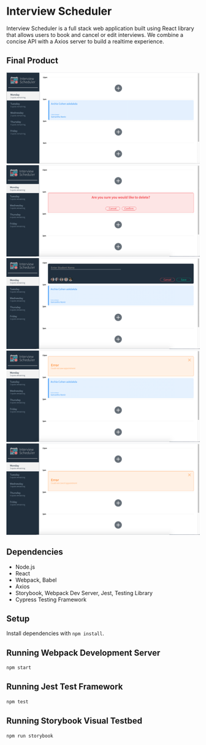 # Interview Scheduler

Interview Scheduler is a full stack web application built using React library that allows users to book and cancel or edit interviews. We combine a concise API with a Axios server to build a realtime experience.

## Final Product

!["screenshot of App Main Page"](https://github.com/nakulsapkal/scheduler/blob/final-changes/docs/App%20Main%20Screen.png?raw=true)
!["screenshot of Delete Appointment"](https://github.com/nakulsapkal/scheduler/blob/final-changes/docs/Delete%20Appointment.png?raw=true)
!["screenshot of Saving New Appointment"](https://github.com/nakulsapkal/scheduler/blob/final-changes/docs/New%20Appointment%20Form.png?raw=true)
!["screenshot Error Mode of Saving New Appointment"](https://github.com/nakulsapkal/scheduler/blob/final-changes/docs/Error%20Mode%20For%20Saving%20Appointment.png?raw=true)
!["screenshot Error Mode of Deleting Existing Appointment"](https://github.com/nakulsapkal/scheduler/blob/final-changes/docs/Error%20Mode%20For%20Deleting%20Appointment.png?raw=true)

## Dependencies

- Node.js
- React
- Webpack, Babel
- Axios
- Storybook, Webpack Dev Server, Jest, Testing Library
- Cypress Testing Framework

## Setup

Install dependencies with `npm install`.

## Running Webpack Development Server

```sh
npm start
```

## Running Jest Test Framework

```sh
npm test
```

## Running Storybook Visual Testbed

```sh
npm run storybook
```
